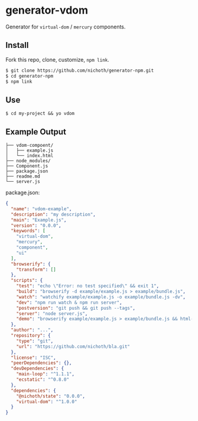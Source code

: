 # generator-vdom

Generator for `virtual-dom` / `mercury` components. 


## Install

Fork this repo, clone, customize, `npm link`.

```bash
$ git clone https://github.com/nichoth/generator-npm.git
$ cd generator-npm
$ npm link
```

## Use ##

    $ cd my-project && yo vdom


## Example Output

```
├── vdom-compoent/
│   ├── example.js
│   └── index.html
├── node_modules/
├── Component.js
├── package.json
├── readme.md
└── server.js
```

package.json:

```json
{
  "name": "vdom-example",
  "description": "my description",
  "main": "Example.js",
  "version": "0.0.0",
  "keywords": [
    "virtual-dom",
    "mercury",
    "component",
    "ui"
  ],
  "browserify": {
    "transform": []
  },
  "scripts": {
    "test": "echo \"Error: no test specified\" && exit 1",
    "build": "browserify -d example/example.js > example/bundle.js",
    "watch": "watchify example/example.js -o example/bundle.js -dv",
    "dev": "npm run watch & npm run server",
    "postversion": "git push && git push --tags",
    "server": "node server.js",
    "demo": "browserify example/example.js > example/bundle.js && html-inline example/index.html | curl -sT- https://htmlb.in"
  },
  "author": "...",
  "repository": {
    "type": "git",
    "url": "https://github.com/nichoth/bla.git"
  },
  "license": "ISC",
  "peerDependencies": {},
  "devDependencies": {
    "main-loop": "^1.1.1",
    "ecstatic": "^0.8.0"
  },
  "dependencies": {
    "@nichoth/state": "0.0.0",
    "virtual-dom": "^1.0.0"
  }
}
```
